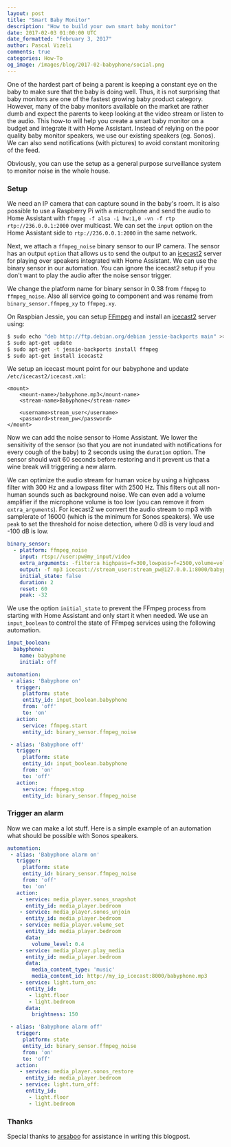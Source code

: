 ```yaml
---
layout: post
title: "Smart Baby Monitor"
description: "How to build your own smart baby monitor"
date: 2017-02-03 01:00:00 UTC
date_formatted: "February 3, 2017"
author: Pascal Vizeli
comments: true
categories: How-To
og_image: /images/blog/2017-02-babyphone/social.png
---
```


One of the hardest part of being a parent is keeping a constant eye on the baby to make sure that the baby is doing well. Thus, it is not surprising that baby monitors are one of the fastest growing baby product category. However, many of the baby monitors available on the market are rather dumb and expect the parents to keep looking at the video stream or listen to the audio. This how-to will help you create a smart baby monitor on a budget and integrate it with Home Assistant. Instead of relying on the poor quality baby monitor speakers, we use our existing speakers (eg. Sonos). We can also send notifications (with pictures) to avoid constant monitoring of the feed.

Obviously, you can use the setup as a general purpose surveillance system to monitor noise in the whole house.

<!--more-->

### Setup

We need an IP camera that can capture sound in the baby's room. It is also possible to use a Raspberry Pi with a microphone and send the audio to Home Assistant with `ffmpeg -f alsa -i hw:1,0 -vn -f rtp rtp://236.0.0.1:2000` over multicast. We can set the `input` option on the Home Assistant side to `rtp://236.0.0.1:2000` in the same network.

Next, we attach a `ffmpeg_noise` binary sensor to our IP camera. The sensor has an output `option` that allows us to send the output to an [icecast2](http://icecast.org/) server for playing over speakers integrated with Home Assistant. We can use the binary sensor in our automation. You can ignore the icecast2 setup if you don't want to play the audio after the noise sensor trigger.

<div class='note'>

We change the platform name for binary sensor in 0.38 from `ffmpeg` to `ffmpeg_noise`. Also all service going to component and was rename from `binary_sensor.ffmpeg_xy` to `ffmpeg.xy`.

</div>

On Raspbian Jessie, you can setup [FFmpeg](/components/ffmpeg) and install an [icecast2](http://icecast.org/) server using:

```bash
$ sudo echo "deb http://ftp.debian.org/debian jessie-backports main" >> /etc/apt/sources.list
$ sudo apt-get update
$ sudo apt-get -t jessie-backports install ffmpeg
$ sudo apt-get install icecast2
```

We setup an icecast mount point for our babyphone and update `/etc/icecast2/icecast.xml`:

```
<mount>
    <mount-name>/babyphone.mp3</mount-name>
    <stream-name>Babyphone</stream-name>

    <username>stream_user</username>
    <password>stream_pw</password>
</mount>
```

Now we can add the noise sensor to Home Assistant. We lower the sensitivity of the sensor (so that you are not inundated with notifications for every cough of the baby) to 2 seconds using the `duration` option. The sensor should wait 60 seconds before restoring and it prevent us that a wine break will triggering a new alarm.

We can optimize the audio stream for human voice by using a highpass filter with 300 Hz and a lowpass filter with 2500 Hz. This filters out all non-human sounds such as background noise. We can even add a volume amplifier if the microphone volume is too low (you can remove it from `extra_arguments`). For icecast2 we convert the audio stream to mp3 with samplerate of 16000 (which is the minimum for Sonos speakers). We use `peak` to set the threshold for noise detection, where 0 dB is very loud and -100 dB is low.

```yaml
binary_sensor:
  - platform: ffmpeg_noise
    input: rtsp://user:pw@my_input/video
    extra_arguments: -filter:a highpass=f=300,lowpass=f=2500,volume=volume=2 -codec:a libmp3lame -ar 16000
    output: -f mp3 icecast://stream_user:stream_pw@127.0.0.1:8000/babyphone.mp3
    initial_state: false
    duration: 2
    reset: 60
    peak: -32
```

We use the option `initial_state` to prevent the FFmpeg process from starting with Home Assistant and only start it when needed. We use an `input_boolean`  to control the state of FFmpeg services using the following automation.

```yaml
input_boolean:
  babyphone:
    name: babyphone
    initial: off

automation:
 - alias: 'Babyphone on'
   trigger:
     platform: state
     entity_id: input_boolean.babyphone
     from: 'off'
     to: 'on'
   action:
     service: ffmpeg.start
     entity_id: binary_sensor.ffmpeg_noise

 - alias: 'Babyphone off'
   trigger:
     platform: state
     entity_id: input_boolean.babyphone
     from: 'on'
     to: 'off'
   action:
     service: ffmpeg.stop
     entity_id: binary_sensor.ffmpeg_noise
```

### Trigger an alarm

Now we can make a lot stuff. Here is a simple example of an automation what should be possible with Sonos speakers.

```yaml
automation:
 - alias: 'Babyphone alarm on'
   trigger:
     platform: state
     entity_id: binary_sensor.ffmpeg_noise
     from: 'off'
     to: 'on'
   action:
    - service: media_player.sonos_snapshot
      entity_id: media_player.bedroom
    - service: media_player.sonos_unjoin
      entity_id: media_player.bedroom
    - service: media_player.volume_set
      entity_id: media_player.bedroom
      data:
        volume_level: 0.4
    - service: media_player.play_media
      entity_id: media_player.bedroom
      data:
        media_content_type: 'music'
        media_content_id: http://my_ip_icecast:8000/babyphone.mp3
    - service: light.turn_on:
      entity_id:
       - light.floor
       - light.bedroom
      data:
        brightness: 150

 - alias: 'Babyphone alarm off'
   trigger:
     platform: state
     entity_id: binary_sensor.ffmpeg_noise
     from: 'on'
     to: 'off'
   action:
    - service: media_player.sonos_restore
      entity_id: media_player.bedroom
    - service: light.turn_off:
      entity_id:
       - light.floor
       - light.bedroom
```

### Thanks

Special thanks to [arsaboo](https://github.com/arsaboo) for assistance in writing this blogpost.
